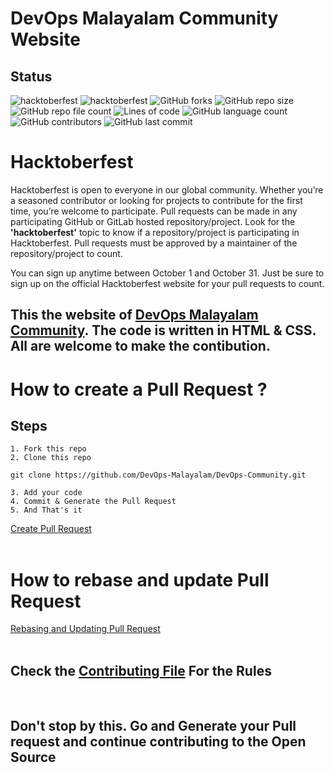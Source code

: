 # DevOps Malayalam Community Website

## Status
![hacktoberfest](https://img.shields.io/badge/DevOps-Community-red)
![hacktoberfest](https://img.shields.io/badge/Hacktoberfest-2021-red)
![GitHub forks](https://img.shields.io/github/forks/DevOps-Malayalam/DevOps-Community?label=Fork&style=flat-square)
![GitHub repo size](https://img.shields.io/github/repo-size/DevOps-Malayalam/DevOps-Community?style=flat-square)
![GitHub repo file count](https://img.shields.io/github/directory-file-count/DevOps-Malayalam/DevOps-Community?style=flat-square)
![Lines of code](https://img.shields.io/tokei/lines/github/DevOps-Malayalam/DevOps-Community?style=flat-square)
![GitHub language count](https://img.shields.io/github/languages/count/DevOps-Malayalam/DevOps-Community?style=flat-square)
![GitHub contributors](https://img.shields.io/github/contributors/DevOps-Malayalam/DevOps-Community?style=flat-square)
![GitHub last commit](https://img.shields.io/github/last-commit/DevOps-Malayalam/DevOps-Community?style=flat-square)

# Hacktoberfest 
Hacktoberfest is open to everyone in our global community. Whether you’re a seasoned contributor or looking for projects to contribute for the first time, you’re welcome to participate. 
Pull requests can be made in any participating GitHub or GitLab hosted repository/project. Look for the **'hacktoberfest'** topic to know if a repository/project is participating in Hacktoberfest. Pull requests must be approved by a maintainer of the repository/project to count.

You can sign up anytime between October 1 and October 31. Just be sure to sign up on the official Hacktoberfest website for your pull requests to count. 
<br>
## This the website of [DevOps Malayalam Community](https://devopsmalayalam.io). The code is written in HTML & CSS. All are welcome to make the contibution.

# How to create a Pull Request ?
## Steps
    1. Fork this repo
    2. Clone this repo
```git clone https://github.com/DevOps-Malayalam/DevOps-Community.git``` <br>

    3. Add your code 
    4. Commit & Generate the Pull Request
    5. And That's it
[Create Pull Request](https://www.digitalocean.com/community/tutorials/how-to-create-a-pull-request-on-github) 
<br>
<br>

# How to rebase and update Pull Request
[Rebasing and Updating Pull Request](https://www.digitalocean.com/community/tutorials/how-to-rebase-and-update-a-pull-request)
<br>
<br>
## Check the [Contributing File](/CONTRIBUTING.md) For the Rules
<br>

## Don't stop by this. Go and Generate your Pull request and continue contributing to the Open Source
